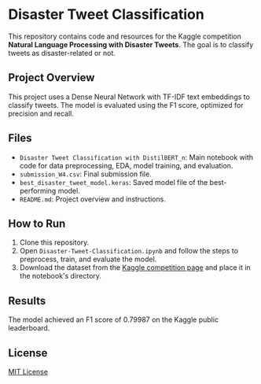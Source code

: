 # Disaster Tweet Classification

This repository contains code and resources for the Kaggle competition **Natural Language Processing with Disaster Tweets**. The goal is to classify tweets as disaster-related or not.

## Project Overview
This project uses a Dense Neural Network with TF-IDF text embeddings to classify tweets. The model is evaluated using the F1 score, optimized for precision and recall.

## Files
- `Disaster Tweet Classification with DistilBERT_n`: Main notebook with code for data preprocessing, EDA, model training, and evaluation.
- `submission_W4.csv`: Final submission file.
- `best_disaster_tweet_model.keras`: Saved model file of the best-performing model.
- `README.md`: Project overview and instructions.

## How to Run
1. Clone this repository.
2. Open `Disaster-Tweet-Classification.ipynb` and follow the steps to preprocess, train, and evaluate the model.
3. Download the dataset from the [Kaggle competition page](https://www.kaggle.com/c/nlp-getting-started) and place it in the notebook's directory.

## Results
The model achieved an F1 score of 0.79987 on the Kaggle public leaderboard. 

## License
[MIT License](LICENSE)

